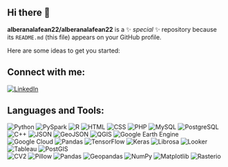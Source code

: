 ## Hi there 👋


**alberanalafean22/alberanalafean22** is a ✨ _special_ ✨ repository because its `README.md` (this file) appears on your GitHub profile.

Here are some ideas to get you started:


## Connect with me:  
[![LinkedIn](https://img.shields.io/badge/-LinkedIn-blue?style=flat&logo=linkedin)](https://linkedin.com/in/alberanalafean)  

## Languages and Tools:  
![Python](https://img.shields.io/badge/-Python-3776AB?style=flat&logo=python&logoColor=white)  ![PySpark](https://img.shields.io/badge/-PySpark-FDEE21?style=flat&logo=apache-spark&logoColor=black)  ![R](https://img.shields.io/badge/-R-276DC3?style=flat&logo=r&logoColor=white)  ![HTML](https://img.shields.io/badge/-HTML5-E34F26?style=flat&logo=html5&logoColor=white)  ![CSS](https://img.shields.io/badge/-CSS3-1572B6?style=flat&logo=css3&logoColor=white)  ![PHP](https://img.shields.io/badge/-PHP-777BB4?style=flat&logo=php&logoColor=white)  ![MySQL](https://img.shields.io/badge/-MySQL-4479A1?style=flat&logo=mysql&logoColor=white)  ![PostgreSQL](https://img.shields.io/badge/-PostgreSQL-336791?style=flat&logo=postgresql&logoColor=white)  ![C++](https://img.shields.io/badge/-C++-00599C?style=flat&logo=cplusplus&logoColor=white)  ![JSON](https://img.shields.io/badge/-JSON-000000?style=flat&logo=json&logoColor=white)  ![GeoJSON](https://img.shields.io/badge/-GeoJSON-154734?style=flat&logo=geojson&logoColor=white)  ![QGIS](https://img.shields.io/badge/-QGIS-589632?style=flat&logo=qgis&logoColor=white)  ![Google Earth Engine](https://img.shields.io/badge/-GEE-34A853?style=flat&logo=google-earth&logoColor=white)  ![Google Cloud](https://img.shields.io/badge/-Google%20Cloud-4285F4?style=flat&logo=google-cloud&logoColor=white)  ![Pandas](https://img.shields.io/badge/-Pandas-150458?style=flat&logo=pandas&logoColor=white)  ![TensorFlow](https://img.shields.io/badge/-TensorFlow-FF6F00?style=flat&logo=tensorflow&logoColor=white)  ![Keras](https://img.shields.io/badge/-Keras-D00000?style=flat&logo=keras&logoColor=white)  ![Librosa](https://img.shields.io/badge/-Librosa-FF6F00?style=flat&logo=soundcloud&logoColor=white)  ![Looker](https://img.shields.io/badge/-Looker-4285F4?style=flat&logo=looker&logoColor=white)  ![Tableau](https://img.shields.io/badge/-Tableau-E97627?style=flat&logo=tableau&logoColor=white)  ![PostGIS](https://img.shields.io/badge/-PostGIS-336791?style=flat&logo=postgresql&logoColor=white)  
![CV2](https://img.shields.io/badge/-OpenCV-5C3EE8?style=flat&logo=opencv&logoColor=white)  ![Pillow](https://img.shields.io/badge/-Pillow-316B9D?style=flat&logo=python&logoColor=white) ![Pandas](https://img.shields.io/badge/-Pandas-150458?style=flat&logo=pandas&logoColor=white) ![Geopandas](https://img.shields.io/badge/-Geopandas-154734?style=flat&logo=python&logoColor=white)  ![NumPy](https://img.shields.io/badge/-NumPy-013243?style=flat&logo=numpy&logoColor=white)  ![Matplotlib](https://img.shields.io/badge/-Matplotlib-11557C?style=flat&logo=python&logoColor=white)  ![Rasterio](https://img.shields.io/badge/-Rasterio-336791?style=flat&logo=python&logoColor=white)  
